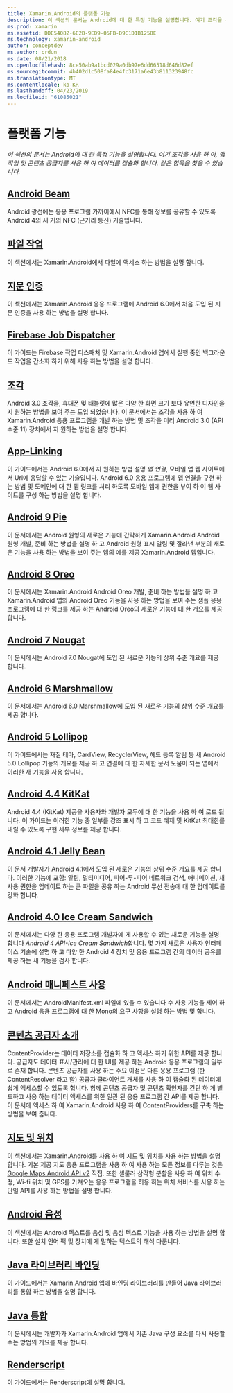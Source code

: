 ```yaml
---
title: Xamarin.Android의 플랫폼 기능
description: 이 섹션의 문서는 Android에 대 한 특정 기능을 설명합니다. 여기 조각을 사용 하 여, 맵 작업 및 콘텐츠 공급자를 사용 하 여 데이터를 캡슐화 합니다. 같은 항목을 찾을 수 있습니다.
ms.prod: xamarin
ms.assetid: DDE54082-6E2B-9ED9-05FB-D9C1D1B1258E
ms.technology: xamarin-android
author: conceptdev
ms.author: crdun
ms.date: 08/21/2018
ms.openlocfilehash: 8ce50ab9a1bcd029a0db97e6dd66518d646d82ef
ms.sourcegitcommit: 4b402d1c508fa84e4fc3171a6e43b811323948fc
ms.translationtype: MT
ms.contentlocale: ko-KR
ms.lasthandoff: 04/23/2019
ms.locfileid: "61085021"
---
```

# <a name="platform-features"></a>플랫폼 기능

_이 섹션의 문서는 Android에 대 한 특정 기능을 설명합니다. 여기 조각을 사용 하 여, 맵 작업 및 콘텐츠 공급자를 사용 하 여 데이터를 캡슐화 합니다. 같은 항목을 찾을 수 있습니다._

## <a name="android-beamandroidplatformandroid-beammd"></a>[Android Beam](~/android/platform/android-beam.md)

Android 광선에는 응용 프로그램 가까이에서 NFC를 통해 정보를 공유할 수 있도록 Android 4의 새 거의 NFC (근거리 통신) 기술입니다.

## <a name="working-with-filesandroidplatformfilesindexmd"></a>[파일 작업](~/android/platform/files/index.md)

이 섹션에서는 Xamarin.Android에서 파일에 액세스 하는 방법을 설명 합니다.

## <a name="fingerprint-authenticationandroidplatformfingerprint-authenticationindexmd"></a>[지문 인증](~/android/platform/fingerprint-authentication/index.md)

이 섹션에서는 Xamarin.Android 응용 프로그램에 Android 6.0에서 처음 도입 된 지문 인증을 사용 하는 방법을 설명 합니다.


## <a name="firebase-job-dispatcherandroidplatformfirebase-job-dispatchermd"></a>[Firebase Job Dispatcher](~/android/platform/firebase-job-dispatcher.md)

이 가이드는 Firebase 작업 디스패처 및 Xamarin.Android 앱에서 실행 중인 백그라운드 작업을 간소화 하기 위해 사용 하는 방법을 설명 합니다.

##  <a name="fragmentsandroidplatformfragmentsindexmd"></a>[조각](~/android/platform/fragments/index.md)

Android 3.0 조각을, 휴대폰 및 태블릿에 많은 다양 한 화면 크기 보다 유연한 디자인을 지 원하는 방법을 보여 주는 도입 되었습니다. 이 문서에서는 조각을 사용 하 여 Xamarin.Android 응용 프로그램을 개발 하는 방법 및 조각을 미리 Android 3.0 (API 수준 11) 장치에서 지 원하는 방법을 설명 합니다.



## <a name="app-linkingandroidplatformapp-linkingmd"></a>[App-Linking](~/android/platform/app-linking.md)

이 가이드에서는 Android 6.0에서 지 원하는 방법 설명 _앱 연결_, 모바일 앱 웹 사이트에서 Url에 응답할 수 있는 기술입니다. Android 6.0 응용 프로그램에 앱 연결을 구현 하는 방법 및 도메인에 대 한 앱 링크를 처리 하도록 모바일 앱에 권한을 부여 하 여 웹 사이트를 구성 하는 방법을 설명 합니다.


##  <a name="android-9-pieandroidplatformpiemd"></a>[Android 9 Pie](~/android/platform/pie.md)

이 문서에서는 Android 원형의 새로운 기능에 간략하게 Xamarin.Android Android 원형 개발, 준비 하는 방법을 설명 하 고 Android 원형 표시 알림 및 잘라낸 부분의 새로운 기능을 사용 하는 방법을 보여 주는 앱의 예를 제공 Xamarin.Android 앱입니다.


##  <a name="android-8-oreoandroidplatformoreomd"></a>[Android 8 Oreo](~/android/platform/oreo.md)

이 문서에서는 Xamarin.Android Android Oreo 개발, 준비 하는 방법을 설명 하 고 Xamarin.Android 앱의 Android Oreo 기능을 사용 하는 방법을 보여 주는 샘플 응용 프로그램에 대 한 링크를 제공 하는 Android Oreo의 새로운 기능에 대 한 개요를 제공 합니다.



##  <a name="android-7-nougatandroidplatformnougatmd"></a>[Android 7 Nougat](~/android/platform/nougat.md)

이 문서에서는 Android 7.0 Nougat에 도입 된 새로운 기능의 상위 수준 개요를 제공 합니다.




##  <a name="android-6-marshmallowandroidplatformmarshmallowmd"></a>[Android 6 Marshmallow](~/android/platform/marshmallow.md)

이 문서에서는 Android 6.0 Marshmallow에 도입 된 새로운 기능의 상위 수준 개요를 제공 합니다.




##  <a name="android-5-lollipopandroidplatformlollipopmd"></a>[Android 5 Lollipop](~/android/platform/lollipop.md)

이 가이드에서는 재질 테마, CardView, RecyclerView, 헤드 등록 알림 등 새 Android 5.0 Lollipop 기능의 개요를 제공 하 고 연결에 대 한 자세한 문서 도움이 되는 앱에서 이러한 새 기능을 사용 합니다.



##  <a name="android-44-kitkatandroidplatformkitkatmd"></a>[Android 4.4 KitKat](~/android/platform/kitkat.md)

Android 4.4 (KitKat) 제공을 사용자와 개발자 모두에 대 한 기능을 사용 하 여 로드 됩니다. 이 가이드는 이러한 기능 중 일부를 강조 표시 하 고 코드 예제 및 KitKat 최대한를 내릴 수 있도록 구현 세부 정보를 제공 합니다.




##  <a name="android-41-jelly-beanandroidplatformjelly-beanmd"></a>[Android 4.1 Jelly Bean](~/android/platform/jelly-bean.md)

이 문서 개발자가 Android 4.1에서 도입 된 새로운 기능의 상위 수준 개요를 제공 합니다. 이러한 기능에 포함: 알림, 멀티미디어, 피어-투-피어 네트워크 검색, 애니메이션, 새 사용 권한을 업데이트 하는 큰 파일을 공유 하는 Android 무선 전송에 대 한 업데이트를 강화 합니다.



##  <a name="android-40-ice-cream-sandwichandroidplatformice-cream-sandwichmd"></a>[Android 4.0 Ice Cream Sandwich](~/android/platform/ice-cream-sandwich.md)

이 문서에서는 다양 한 응용 프로그램 개발자에 게 사용할 수 있는 새로운 기능을 설명 합니다 *Android 4 API-Ice Cream Sandwich*합니다.
몇 가지 새로운 사용자 인터페이스 기술에 설명 하 고 다양 한 Android 4 장치 및 응용 프로그램 간의 데이터 공유를 제공 하는 새 기능을 검사 합니다.


##  <a name="working-with-the-android-manifestandroid-manifestmd"></a>[Android 매니페스트 사용](android-manifest.md)

이 문서에서는 AndroidManifest.xml 파일에 있을 수 있습니다 수 사용 기능을 제어 하 고 Android 응용 프로그램에 대 한 Mono의 요구 사항을 설명 하는 방법 및 합니다.


##  <a name="introduction-to-content-providersandroidplatformcontent-providersindexmd"></a>[콘텐츠 공급자 소개](~/android/platform/content-providers/index.md)

ContentProvider는 데이터 저장소를 캡슐화 하 고 액세스 하기 위한 API를 제공 합니다. 공급자도 데이터 표시/관리에 대 한 UI를 제공 하는 Android 응용 프로그램의 일부로 존재 합니다. 콘텐츠 공급자를 사용 하는 주요 이점은 다른 응용 프로그램 (한 ContentResolver 라고 함) 공급자 클라이언트 개체를 사용 하 여 캡슐화 된 데이터에 쉽게 액세스할 수 있도록 합니다. 함께 콘텐츠 공급자 및 콘텐츠 확인자를 간단 하 게 빌드하고 사용 하는 데이터 액세스를 위한 일관 된 응용 프로그램 간 API를 제공 합니다. 이 문서에 액세스 하 여 Xamarin.Android 사용 하 여 ContentProviders를 구축 하는 방법을 보여 줍니다.



##  <a name="maps-and-locationandroidplatformmaps-and-locationindexmd"></a>[지도 및 위치](~/android/platform/maps-and-location/index.md)

이 섹션에서는 Xamarin.Android를 사용 하 여 지도 및 위치를 사용 하는 방법을 설명 합니다. 기본 제공 지도 응용 프로그램을 사용 하 여 사용 하는 모든 정보를 다루는 것은 [Google Maps Android API v2](https://developers.google.com/maps/documentation/android/) 직접. 또한 셀룰러 삼각형 분할을 사용 하 여 위치 수정, Wi-fi 위치 및 GPS를 가져오는 응용 프로그램을 허용 하는 위치 서비스를 사용 하는 단일 API를 사용 하는 방법을 설명 합니다.



## <a name="android-speechandroidplatformspeechmd"></a>[Android 음성](~/android/platform/speech.md)

이 섹션에서는 Android 텍스트를 음성 및 음성 텍스트 기능을 사용 하는 방법을 설명 합니다. 또한 설치 언어 팩 및 장치에 게 말하는 텍스트의 해석 다룹니다.


##  <a name="binding-a-java-librarybinding-java-libraryindexmd"></a>[Java 라이브러리 바인딩](binding-java-library/index.md)

이 가이드에서는 Xamarin.Android 앱에 바인딩 라이브러리를 만들어 Java 라이브러리를 통합 하는 방법을 설명 합니다.

##  <a name="java-integrationjava-integrationindexmd"></a>[Java 통합](java-integration/index.md)

이 문서에서는 개발자가 Xamarin.Android 앱에서 기존 Java 구성 요소를 다시 사용할 수는 방법의 개요를 제공 합니다.

##  <a name="renderscriptrenderscriptmd"></a>[Renderscript](renderscript.md)

이 가이드에서는 Renderscript에 설명 합니다.
